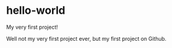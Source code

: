 # hello-world
My very first project!

Well not my very first project ever, but my first project on Github.
